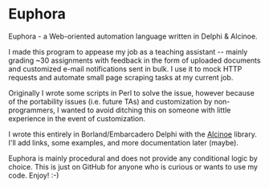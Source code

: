 Euphora
=======

Euphora - a Web-oriented automation language written in Delphi &amp; Alcinoe.

I made this program to appease my job as a teaching assistant -- mainly grading ~30 assignments with feedback in the form of uploaded documents and customized e-mail notifications sent in bulk.  I use it to mock HTTP requests and automate small page scraping tasks at my current job.

Originally I wrote some scripts in Perl to solve the issue, however because of the portability issues (i.e. future TAs) and customization by non-programmers, I wanted to avoid ditching this on someone with little experience in the event of customization.

I wrote this entirely in Borland/Embarcadero Delphi with the [Alcinoe](http://sourceforge.net/projects/alcinoe/) library.  I'll add links, some examples, and more documentation later (maybe).

Euphora is mainly procedural and does not provide any conditional logic by choice.  This is just on GitHub for anyone who is curious or wants to use my code.  Enjoy! :-)
